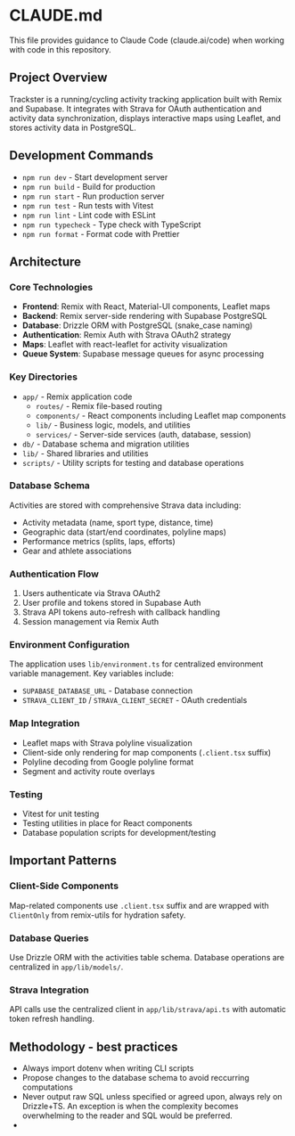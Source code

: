 # CLAUDE.md

This file provides guidance to Claude Code (claude.ai/code) when working with code in this repository.

## Project Overview

Trackster is a running/cycling activity tracking application built with Remix and Supabase. It integrates with Strava for OAuth authentication and activity data synchronization, displays interactive maps using Leaflet, and stores activity data in PostgreSQL.

## Development Commands

- `npm run dev` - Start development server
- `npm run build` - Build for production
- `npm run start` - Run production server
- `npm run test` - Run tests with Vitest
- `npm run lint` - Lint code with ESLint
- `npm run typecheck` - Type check with TypeScript
- `npm run format` - Format code with Prettier

## Architecture

### Core Technologies
- **Frontend**: Remix with React, Material-UI components, Leaflet maps
- **Backend**: Remix server-side rendering with Supabase PostgreSQL
- **Database**: Drizzle ORM with PostgreSQL (snake_case naming)
- **Authentication**: Remix Auth with Strava OAuth2 strategy
- **Maps**: Leaflet with react-leaflet for activity visualization
- **Queue System**: Supabase message queues for async processing

### Key Directories
- `app/` - Remix application code
  - `routes/` - Remix file-based routing
  - `components/` - React components including Leaflet map components
  - `lib/` - Business logic, models, and utilities
  - `services/` - Server-side services (auth, database, session)
- `db/` - Database schema and migration utilities
- `lib/` - Shared libraries and utilities
- `scripts/` - Utility scripts for testing and database operations

### Database Schema
Activities are stored with comprehensive Strava data including:
- Activity metadata (name, sport type, distance, time)
- Geographic data (start/end coordinates, polyline maps)
- Performance metrics (splits, laps, efforts)
- Gear and athlete associations

### Authentication Flow
1. Users authenticate via Strava OAuth2
2. User profile and tokens stored in Supabase Auth
3. Strava API tokens auto-refresh with callback handling
4. Session management via Remix Auth

### Environment Configuration
The application uses `lib/environment.ts` for centralized environment variable management. Key variables include:
- `SUPABASE_DATABASE_URL` - Database connection
- `STRAVA_CLIENT_ID` / `STRAVA_CLIENT_SECRET` - OAuth credentials

### Map Integration
- Leaflet maps with Strava polyline visualization
- Client-side only rendering for map components (`.client.tsx` suffix)
- Polyline decoding from Google polyline format
- Segment and activity route overlays

### Testing
- Vitest for unit testing
- Testing utilities in place for React components
- Database population scripts for development/testing

## Important Patterns

### Client-Side Components
Map-related components use `.client.tsx` suffix and are wrapped with `ClientOnly` from remix-utils for hydration safety.

### Database Queries
Use Drizzle ORM with the activities table schema. Database operations are centralized in `app/lib/models/`.

### Strava Integration
API calls use the centralized client in `app/lib/strava/api.ts` with automatic token refresh handling.

## Methodology - best practices

- Always import dotenv when writing CLI scripts
- Propose changes to the database schema to avoid reccurring computations
- Never output raw SQL unless specified or agreed upon, always rely on Drizzle+TS. An exception is when the complexity becomes overwhelming to the reader and SQL would be preferred.
- 